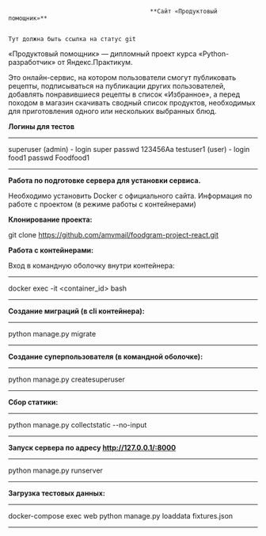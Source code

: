                                             **Сайт «Продуктовый помощник»**                                                
  
                                                                             Тут должна быть ссылка на статус git



«Продуктовый помощник» — дипломный проект курса «Python-разработчик» от Яндекс.Практикум.

Это онлайн-сервис, на котором пользователи смогут публиковать рецепты, подписываться на публикации других пользователей, добавлять понравившиеся рецепты в список «Избранное», а перед походом в магазин скачивать сводный список продуктов, необходимых для приготовления одного или нескольких выбранных блюд.

**Логины для тестов**
***
superuser (admin) - login  super
                    passwd 123456Aa
testuser1 (user)  - login   food1
                    passwd  Foodfood1
***

**Работа по подготовке сервера для установки сервиса.**

Необходимо установить Docker с официального сайта.
Информация по работе с проектом (в режиме работы с контейнерами)


**Клонирование проекта:**

git clone https://github.com/amvmail/foodgram-project-react.git


**Работа с контейнерами:**

Вход в командную оболочку внутри контейнера:
***
docker exec -it <container_id> bash
***

**Создание миграций (в cli контейнера):**
***
python manage.py migrate
***

**Создание суперпользователя (в командной оболочке):**
***
python manage.py createsuperuser
***

**Сбор статики:**
***
python manage.py collectstatic --no-input
***

**Запуск сервера по адресу http://127.0.0.1/:8000**
***
python manage.py runserver
***

**Загрузка тестовых данных:**
***
docker-compose exec web python manage.py loaddata fixtures.json
***